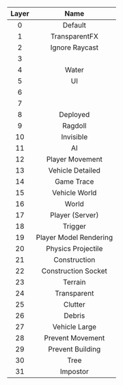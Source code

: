 |Layer|Name|
|:---:|:---:|
|0|Default|
|1|TransparentFX|
|2|Ignore Raycast|
|3||
|4|Water|
|5|UI|
|6||
|7||
|8|Deployed|
|9|Ragdoll|
|10|Invisible|
|11|AI|
|12|Player Movement|
|13|Vehicle Detailed|
|14|Game Trace|
|15|Vehicle World|
|16|World|
|17|Player (Server)|
|18|Trigger|
|19|Player Model Rendering|
|20|Physics Projectile|
|21|Construction|
|22|Construction Socket|
|23|Terrain|
|24|Transparent|
|25|Clutter|
|26|Debris|
|27|Vehicle Large|
|28|Prevent Movement|
|29|Prevent Building|
|30|Tree|
|31|Impostor|
